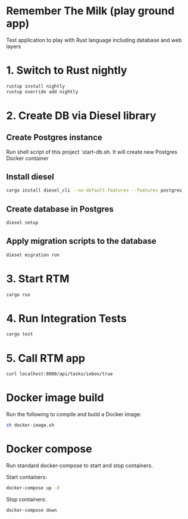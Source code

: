 # Remember The Milk (play ground app)

Test application to play with Rust language including database and web layers

# 1. Switch to Rust nightly
```sh
rustup install nightly
rustup override add nightly
```

# 2. Create DB via Diesel library
## Create Postgres instance

Run shell script of this project `start-db.sh. It will create new Postgres Docker container

## Install diesel 
```sh
cargo install diesel_cli --no-default-features --features postgres
```

## Create database in Postgres
```sh
diesel setup
```

## Apply migration scripts to the database 
```sh
diesel migration run
```

# 3. Start RTM
```sh
cargo run 
```

# 4. Run Integration Tests
```sh
cargo test 
```

# 5. Call RTM app
```sh
curl localhost:8000/api/tasks/inbox/true 
```

# Docker image build

Run the following to compile and build a Docker image:
```bash
sh docker-image.sh
```

# Docker compose

Run standard docker-compose to start and stop containers.

Start containers:
```bash
docker-compose up -d
```

Stop containers:
```bash
docker-compose down
```